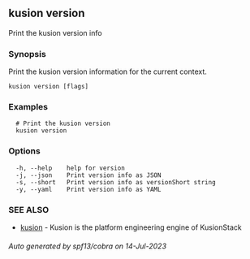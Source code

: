 ## kusion version

Print the kusion version info

### Synopsis

Print the kusion version information for the current context.

```
kusion version [flags]
```

### Examples

```
  # Print the kusion version
  kusion version
```

### Options

```
  -h, --help    help for version
  -j, --json    Print version info as JSON
  -s, --short   Print version info as versionShort string
  -y, --yaml    Print version info as YAML
```

### SEE ALSO

* [kusion](kusion.md)	 - Kusion is the platform engineering engine of KusionStack

###### Auto generated by spf13/cobra on 14-Jul-2023
